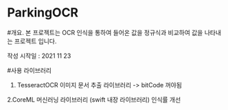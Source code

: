 # ParkingOCR


#개요.
본 프로젝트는 OCR 인식을 통하여 들어온 값을 정규식과 비교하여 값을 나타내는 프로젝트 입니다.

작성 시작일 : 2021 11 23





#사용 라이브러리 
1. TesseractOCR
이미지 문서 추출 라이브러리 -> bitCode 꺼야됨

2.CoreML 
머신러닝 라이브러리 (swift 내장 라이브러리) 인식률 개선
